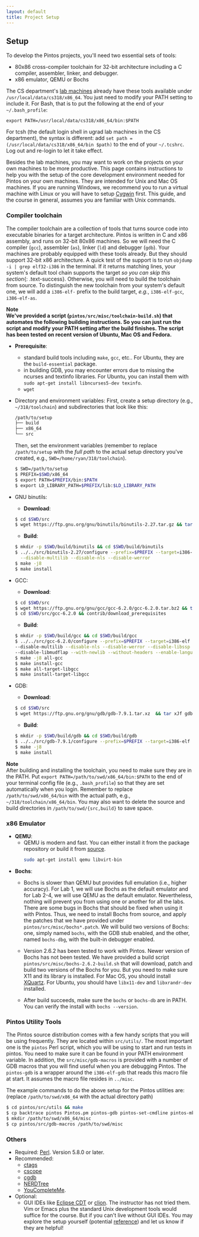 ```yaml
---
layout: default
title: Project Setup
---
```


## Setup

To develop the Pintos projects, you'll need two essential sets of tools:
- 80x86 cross-compiler toolchain for 32-bit architecture including a C compiler, 
	assembler, linker, and debugger.
- x86 emulator, QEMU or Bochs

The CS department's [lab machines](https://support.cs.jhu.edu/wiki/Category:Linux_Clients)
already have these tools available under `/usr/local/data/cs318/x86_64`. You just
need to modify your PATH setting to include it. For Bash, that is to put the following
at the end of your `~/.bash_profile`:
```
export PATH=/usr/local/data/cs318/x86_64/bin:$PATH
```
For tcsh (the default login shell in ugrad lab machines in the CS department), 
the syntax is different: add `set path = (/usr/local/data/cs318/x86_64/bin $path)` 
to the end of your `~/.tcshrc`. Log out and re-login to let it take effect. 

Besides the lab machines, you may want to work on the projects on your own machines to be more productive. 
This page contains instructions to help you with the setup of the core development 
environment needed for Pintos on your own machines.  They are intended for Unix and 
Mac OS machines. If you are running Windows, we recommend you to run a virtual machine with Linux 
or you will have to setup [Cygwin](http://www.cygwin.com) first. This guide, and 
the course in general, assumes you are familiar with Unix commands.

### Compiler toolchain

The compiler toolchain are a collection of tools that turns source code into
executable binaries for a target architecture. Pintos is written in C and 
x86 assembly, and runs on 32-bit 80x86 machines. So we will need the C compiler (`gcc`),
assembler (`as`), linker (`ld`) and debugger (`gdb`). Your machines are probably
equipped with these tools already. But they should support 32-bit x86 architecture.
A quick test of the support is to run `objdump -i | grep elf32-i386`
in the terminal. If it returns matching lines, your system's default tool chain 
supports the target *so you can skip this section*{: .text-success}. Otherwise, you will need
to build the toolchain from source. To distinguish the new toolchain from your 
system's default one, we will add a `i386-elf-` prefix to the build target, *e.g.*,
`i386-elf-gcc`, `i386-elf-as`.

<div class="panel panel-info">
<div class="panel-heading">
<strong>Note</strong>
</div>
<div class="panel-body">
<b>We've provided a script (<code class="highlighter-rouge">pintos/src/misc/toolchain-build.sh</code>) 
that automates the following building instructions. So you can just run the script and 
modify your PATH setting after the build finishes. The script has been tested on 
recent version of Ubuntu, Mac OS and Fedora.</b>
</div>
</div>

* **Prerequisite**:
  - standard build tools including `make`, `gcc`, etc.. For Ubuntu, they are the
    `build-essential` package.
  - in building GDB, you may encounter errors due to missing the ncurses and textinfo 
    libraries. For Ubuntu, you can install them with `sudo apt-get install libncurses5-dev texinfo`.
  - `wget`

* Directory and environment variables:
  First, create a setup directory (e.g., `~/318/toolchain`) and subdirectories that
  look like this:
  ```bash
  /path/to/setup
  ├── build
  ├── x86_64
  └── src
  ```

  Then, set the environment variables (remember to replace `/path/to/setup` with the 
  *full path* to the actual setup directory you've created, e.g., `SWD=/home/ryan/318/toolchain`).
  ```bash
  $ SWD=/path/to/setup
  $ PREFIX=$SWD/x86_64
  $ export PATH=$PREFIX/bin:$PATH
  $ export LD_LIBRARY_PATH=$PREFIX/lib:$LD_LIBRARY_PATH
  ```
* GNU binutils:
  - **Download**: 
  ```bash
  $ cd $SWD/src 
  $ wget https://ftp.gnu.org/gnu/binutils/binutils-2.27.tar.gz && tar xzf binutils-2.27.tar.gz
  ```
  - **Build**:
  ```bash
  $ mkdir -p $SWD/build/binutils && cd $SWD/build/binutils
  $ ../../src/binutils-2.27/configure --prefix=$PREFIX --target=i386-elf \
    --disable-multilib --disable-nls --disable-werror
  $ make -j8
  $ make install
  ```

* GCC:  
  - **Download**: 
  ```bash
  $ cd $SWD/src
  $ wget https://ftp.gnu.org/gnu/gcc/gcc-6.2.0/gcc-6.2.0.tar.bz2 && tar xjf gcc-6.2.0.tar.bz2
  $ cd $SWD/src/gcc-6.2.0 && contrib/download_prerequisites
  ```
  - **Build**:
  ```bash
  $ mkdir -p $SWD/build/gcc && cd $SWD/build/gcc
  $ ../../src/gcc-6.2.0/configure --prefix=$PREFIX --target=i386-elf \
  --disable-multilib --disable-nls --disable-werror --disable-libssp \
  --disable-libmudflap --with-newlib --without-headers --enable-languages=c,c++
  $ make -j8 all-gcc 
  $ make install-gcc
  $ make all-target-libgcc
  $ make install-target-libgcc
  ```

* GDB:
  - **Download**:
  ```bash
  $ cd $SWD/src
  $ wget https://ftp.gnu.org/gnu/gdb/gdb-7.9.1.tar.xz  && tar xJf gdb-7.9.1.tar.xz
  ```
  - **Build**:
  ```bash
  $ mkdir -p $SWD/build/gdb && cd $SWD/build/gdb
  $ ../../src/gdb-7.9.1/configure --prefix=$PREFIX --target=i386-elf --disable-werror
  $ make -j8
  $ make install
  ```

<div class="panel panel-info">
<div class="panel-heading">
<b>Note</b>
</div>
<div class="panel-body">
After building and installing the toolchain, you need to make sure they are in 
the PATH. Put <code class="highlighter-rogue">export PATH=/path/to/swd/x86_64/bin:$PATH</code> 
to the end of your terminal config file (e.g., <code class="highlighter-rogue">.bash_profile</code>)
so that they are set automatically when you login. Remember to replace 
<code class="highlighter-rogue">/path/to/swd/x86_64/bin</code> with the actual path, 
e.g., <code class="highlighter-rogue">~/318/toolchain/x86_64/bin</code>. You may also
want to delete the source and build directories in <code>/path/to/swd/{src,build}</code> 
to save space.
</div>
</div>

### x86 Emulator

* **QEMU**:
  - QEMU is modern and fast. You can either install it from the package repository or
  build it from [source](https://www.qemu.org/download/).
    ```bash
    sudo apt-get install qemu libvirt-bin
    ```
* **Bochs**:
  - Bochs is slower than QEMU but provides full emulation (i.e., higher accuracy).
  For Lab 1, we will use Bochs as the default emulator and for Lab 2-4, we will
  use QEMU as the default emulator. Nevertheless, nothing will prevent you from using 
  one or another for all the labs. There are some bugs in Bochs that should be fixed 
  when using it with Pintos.  Thus, we need to install Bochs from source, and apply 
  the patches that we have provided under `pintos/src/misc/bochs*.patch`. We will 
  build two versions of Bochs: one, simply named `bochs`, with the GDB stub enabled, and the
  other, named `bochs-dbg`, with the built-in debugger enabled.

  - Version 2.6.2 has been tested to work with Pintos. Newer version of Bochs has 
  not been tested. <span class="text-info">We have provided a build script
  <code>pintos/src/misc/bochs-2.6.2-build.sh</code> that will download, patch and
  build two versions of the Bochs for you. But you need to make sure X11 and its
  library is installed. For Mac OS, you should install [XQuartz](https://www.xquartz.org).
  For Ubuntu, you should have `libx11-dev` and `libxrandr-dev` installed.

  - After build succeeds, make sure the `bochs` or `bochs-db` are in PATH. You
  can verify the install with `bochs --version`.

### Pintos Utility Tools
The Pintos source distribution comes with a few handy scripts that you will be
using frequently. They are located within `src/utils/`. The most important one is 
the `pintos` Perl script, which you will be using to start and run tests
in pintos. You need to make sure it can be found in your PATH environment
variable. In addition, the `src/misc/gdb-macros` is provided with a number of
GDB macros that you will find useful when you are debugging Pintos. The `pintos-gdb`
is a wrapper around the `i386-elf-gdb` that reads this macro file at start. 
It assumes the macro file resides in `../misc`.

The example commands to do the above setup for the Pintos utilities are:
(replace `/path/to/swd/x86_64` with the actual directory path)
```bash
$ cd pintos/src/utils && make
$ cp backtrace pintos Pintos.pm pintos-gdb pintos-set-cmdline pintos-mkdisk setitimer-helper squish-pty squish-unix /path/to/swd/x86_64/bin
$ mkdir /path/to/swd/x86_64/misc
$ cp pintos/src/gdb-macros /path/to/swd/misc
```

### Others
* Required: [Perl](http://www.perl.org). Version 5.8.0 or later.
* Recommended: 
  - [ctags](http://ctags.sourceforge.net/)
  - [cscope](http://cscope.sourceforge.net/)
  - [cgdb](https://cgdb.github.io)
  - [NERDTree](https://github.com/scrooloose/nerdtree)
  - [YouCompleteMe](https://github.com/Valloric/YouCompleteMe).
* Optional:
  - GUI IDEs like [Eclipse CDT](https://eclipse.org/cdt) or [clion](http://www.jetbrains.com/clion). 
    The instructor has not tried them. Vim or Emacs plus the standard Unix development
    tools would suffice for the course. But if you can't live without GUI IDEs. You
    may explore the setup yourself (potential 
    [reference](https://uchicago-cs.github.io/mpcs52030/pintos_eclipse.html)) and
    let us know if they are helpful!
